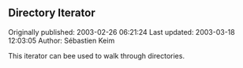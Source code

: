 ## Directory Iterator 
Originally published: 2003-02-26 06:21:24 
Last updated: 2003-03-18 12:03:05 
Author: Sébastien Keim 
 
This iterator can bee used to walk through directories.